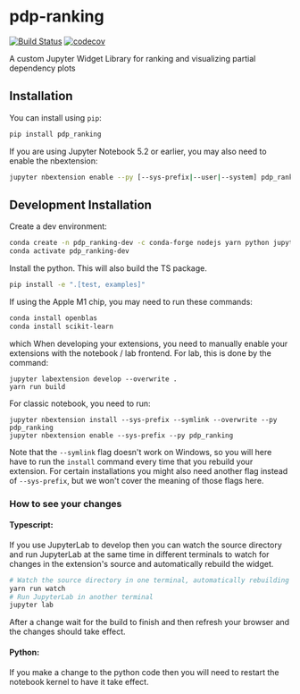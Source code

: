 
# pdp-ranking

[![Build Status](https://travis-ci.org/nyuvis/pdp-ranking.svg?branch=master)](https://travis-ci.org/nyuvis/pdp_ranking)
[![codecov](https://codecov.io/gh/nyuvis/pdp-ranking/branch/master/graph/badge.svg)](https://codecov.io/gh/nyuvis/pdp-ranking)


A custom Jupyter Widget Library for ranking and visualizing partial dependency plots

## Installation

You can install using `pip`:

```bash
pip install pdp_ranking
```

If you are using Jupyter Notebook 5.2 or earlier, you may also need to enable
the nbextension:
```bash
jupyter nbextension enable --py [--sys-prefix|--user|--system] pdp_ranking
```

## Development Installation

Create a dev environment:
```bash
conda create -n pdp_ranking-dev -c conda-forge nodejs yarn python jupyterlab
conda activate pdp_ranking-dev
```

Install the python. This will also build the TS package.
```bash
pip install -e ".[test, examples]"
```

If using the Apple M1 chip, you may need to run these commands:
```bash
conda install openblas
conda install scikit-learn
```

which 
When developing your extensions, you need to manually enable your extensions with the
notebook / lab frontend. For lab, this is done by the command:

```
jupyter labextension develop --overwrite .
yarn run build
```

For classic notebook, you need to run:

```
jupyter nbextension install --sys-prefix --symlink --overwrite --py pdp_ranking
jupyter nbextension enable --sys-prefix --py pdp_ranking
```

Note that the `--symlink` flag doesn't work on Windows, so you will here have to run
the `install` command every time that you rebuild your extension. For certain installations
you might also need another flag instead of `--sys-prefix`, but we won't cover the meaning
of those flags here.

### How to see your changes
#### Typescript:
If you use JupyterLab to develop then you can watch the source directory and run JupyterLab at the same time in different
terminals to watch for changes in the extension's source and automatically rebuild the widget.

```bash
# Watch the source directory in one terminal, automatically rebuilding when needed
yarn run watch
# Run JupyterLab in another terminal
jupyter lab
```

After a change wait for the build to finish and then refresh your browser and the changes should take effect.

#### Python:
If you make a change to the python code then you will need to restart the notebook kernel to have it take effect.
